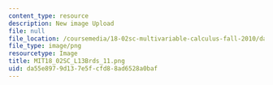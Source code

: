 ```yaml
---
content_type: resource
description: New image Upload
file: null
file_location: /coursemedia/18-02sc-multivariable-calculus-fall-2010/da55e8979d137e5fcfd88ad6528a0baf_MIT18_02SC_L13Brds_11.png
file_type: image/png
resourcetype: Image
title: MIT18_02SC_L13Brds_11.png
uid: da55e897-9d13-7e5f-cfd8-8ad6528a0baf
---
```


